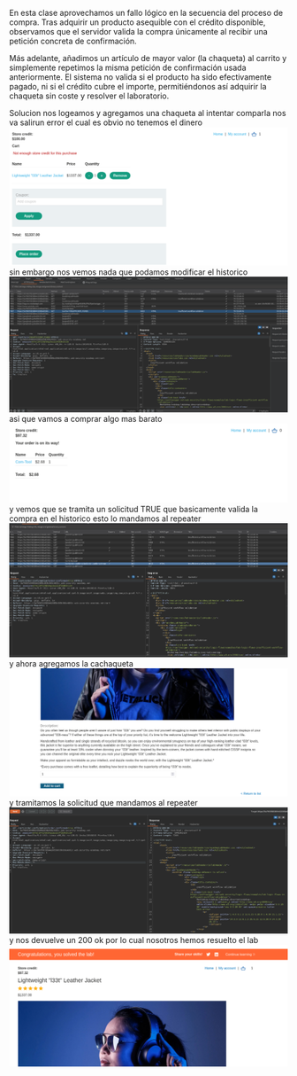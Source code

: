En esta clase aprovechamos un fallo lógico en la secuencia del proceso de compra. Tras adquirir un producto asequible con el crédito disponible, observamos que el servidor valida la compra únicamente al recibir una petición concreta de confirmación.

Más adelante, añadimos un artículo de mayor valor (la chaqueta) al carrito y simplemente repetimos la misma petición de confirmación usada anteriormente. El sistema no valida si el producto ha sido efectivamente pagado, ni si el crédito cubre el importe, permitiéndonos así adquirir la chaqueta sin coste y resolver el laboratorio.

Solucion
nos logeamos y agregamos una chaqueta al intentar comparla nos va salirun error el cual es obvio no tenemos el dinero
![Pasted_image_20250828225956.png](Imagenes/Pasted_image_20250828225956.png)
sin embargo nos vemos nada que podamos modificar el historico
![Pasted_image_20250828230303.png](Imagenes/Pasted_image_20250828230303.png)
asi que vamos a comprar algo mas barato
![Pasted_image_20250828230414.png](Imagenes/Pasted_image_20250828230414.png)
y vemos que se tramita un solicitud TRUE que basicamente valida la compra en el historico esto lo mandamos al repeater
![Pasted_image_20250828230509.png](Imagenes/Pasted_image_20250828230509.png)
y ahora agregamos la cachaqueta 
![Pasted_image_20250828230754.png](Imagenes/Pasted_image_20250828230754.png)
y tramitamos la solicitud que mandamos al repeater
![Pasted_image_20250828230843.png](Imagenes/Pasted_image_20250828230843.png)
y nos devuelve un 200 ok
por lo cual nosotros hemos resuelto el lab
![Pasted_image_20250828230919.png](Imagenes/Pasted_image_20250828230919.png)
